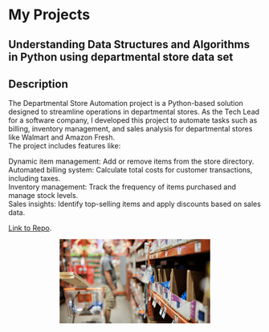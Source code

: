 # My Projects

## Understanding Data Structures and Algorithms in Python using departmental store data set
## Description
The Departmental Store Automation project is a Python-based solution designed to streamline operations in departmental stores. As the Tech Lead for a software company, I developed this project to automate tasks such as billing, inventory management, and sales analysis for departmental stores like Walmart and Amazon Fresh.
<br>
The project includes features like: <br>

Dynamic item management: Add or remove items from the store directory. <br>
Automated billing system: Calculate total costs for customer transactions, including taxes. <br>
Inventory management: Track the frequency of items purchased and manage stock levels. <br>
Sales insights: Identify top-selling items and apply discounts based on sales data. <br>

[Link to Repo]([./another-page.html](https://github.com/LokeshwaranV/Understanding-Data-Structures-and-Algorithms-in-Python-using-departmental-store-data-set)https://github.com/LokeshwaranV/Understanding-Data-Structures-and-Algorithms-in-Python-using-departmental-store-data-set).

<center><img src="assets/img/images.jpg"/></center> 

